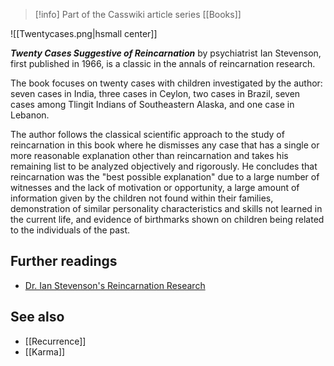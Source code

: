 > [!info] Part of the Casswiki article series [[Books]]

![[Twentycases.png|hsmall center]]


_**Twenty Cases Suggestive of Reincarnation**_ by psychiatrist Ian Stevenson, first published in 1966, is a classic in the annals of reincarnation research.

The book focuses on twenty cases with children investigated by the author: seven cases in India, three cases in Ceylon, two cases in Brazil, seven cases among Tlingit Indians of Southeastern Alaska, and one case in Lebanon.

The author follows the classical scientific approach to the study of reincarnation in this book where he dismisses any case that has a single or more reasonable explanation other than reincarnation and takes his remaining list to be analyzed objectively and rigorously. He concludes that reincarnation was the "best possible explanation" due to a large number of witnesses and the lack of motivation or opportunity, a large amount of information given by the children not found within their families, demonstration of similar personality characteristics and skills not learned in the current life, and evidence of birthmarks shown on children being related to the individuals of the past.

Further readings
----------------

*   [Dr. Ian Stevenson's Reincarnation Research](http://www.near-death.com/experiences/reincarnation01.html)

See also
--------

*   [[Recurrence]]
*   [[Karma]]